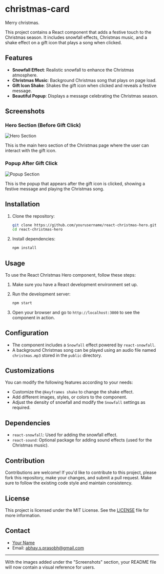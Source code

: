 # christmas-card
Merry christmas.

This project contains a React component that adds a festive touch to the Christmas season. It includes snowfall effects, Christmas music, and a shake effect on a gift icon that plays a song when clicked.

## Features

- **Snowfall Effect**: Realistic snowfall to enhance the Christmas atmosphere.
- **Christmas Music**: Background Christmas song that plays on page load.
- **Gift Icon Shake**: Shakes the gift icon when clicked and reveals a festive message.
- **Beautiful Popup**: Displays a message celebrating the Christmas season.

## Screenshots

### Hero Section (Before Gift Click)

![Hero Section](assets/screenshot1.png)

This is the main hero section of the Christmas page where the user can interact with the gift icon.

### Popup After Gift Click

![Popup Section](assets/screenshot2.png)

This is the popup that appears after the gift icon is clicked, showing a festive message and playing the Christmas song.

## Installation

1. Clone the repository:
   ```bash
   git clone https://github.com/yourusername/react-christmas-hero.git
   cd react-christmas-hero
   ```

2. Install dependencies:
   ```bash
   npm install
   ```

## Usage

To use the React Christmas Hero component, follow these steps:

1. Make sure you have a React development environment set up.
2. Run the development server:
   ```bash
   npm start
   ```

3. Open your browser and go to `http://localhost:3000` to see the component in action.

## Configuration

- The component includes a `Snowfall` effect powered by `react-snowfall`.
- A background Christmas song can be played using an audio file named `christmas.mp3` stored in the `public` directory.

## Customizations

You can modify the following features according to your needs:
- Customize the `@keyframes shake` to change the shake effect.
- Add different images, styles, or colors to the component.
- Adjust the density of snowfall and modify the `Snowfall` settings as required.

## Dependencies

- `react-snowfall`: Used for adding the snowfall effect.
- `react-sound`: Optional package for adding sound effects (used for the Christmas music).

## Contribution

Contributions are welcome! If you'd like to contribute to this project, please fork this repository, make your changes, and submit a pull request. Make sure to follow the existing code style and maintain consistency.

## License

This project is licensed under the MIT License. See the [LICENSE](LICENSE) file for more information.

## Contact

- [Your Name](https://github.com/Abhaysprasobh)
- Email: abhay.s.prasobh@gmail.com

---

With the images added under the "Screenshots" section, your README file will now contain a visual reference for users.
